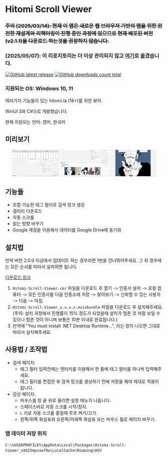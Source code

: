 # Hitomi Scroll Viewer

### ~~주의 (2025/03/14): 현재 이 앱은 새로운 웹 브라우저 기반의 앱을 위한 완전한 재설계와 리팩터링이 진행 중인 과정에 있으므로 현재 배포된 버전 (v2.1.1)을 다운로드 하는것을 권장하지 않습니다.~~
### (2025/05/07): 이 리포지토리는 더 이상 관리되지 않고 [여기](https://github.com/kaismic/Hitorus)로 옮겼습니다.



[![GitHub latest release](https://img.shields.io/github/release/kaismic/Hitomi-Scroll-Viewer.svg?logo=github)](https://github.com/kaismic/Hitomi-Scroll-Viewer/releases/latest)
[![GitHub downloads count total](https://img.shields.io/github/downloads/kaismic/Hitomi-Scroll-Viewer/total.svg?logo=github)](https://github.com/kaismic/Hitomi-Scroll-Viewer/releases)


### 지원되는 OS: Windows 10, 11

여러가지 기능들이 있는 hitomi.la (18+)를 위한 뷰어.

WinUI 3와 C#으로 개발했습니다.

현재 지원되는 언어: 영어, 한국어

## 미리보기
<div align="center">
    <img src="./resources/preview_image_1.png" style="width: 30%;">
    <img src="./resources/preview_image_2.png" style="width: 30%;">
    <img src="./resources/preview_image_3.png" style="width: 30%;">
</div>

## 기능들
- 조합 가능한 태그 필터로 검색 링크 생성
- 갤러리 다운로드
- 자동 스크롤
- 읽는 방향 바꾸기
- Google 계정을 이용해서 데이터를 Google Drive에 동기화

## 설치법
만약 버전 2.0.0 이상에서 업데이트 하는 경우라면 1번을 건너뛰어주세요. 그 외 경우에는 모든 순서를 따라서 설치하면 됩니다.

[다운로드 링크](https://github.com/kaismic/Hitomi-Scroll-Viewer/releases/latest)
1. `Hitomi-Scroll-Viewer.cer` 파일을 다운로드 후 열기 -> 인증서 설치 -> 로컬 컴퓨터 -> 모든 인증서를 다음 인증소에 저장 -> 찾아보기 -> 신뢰할 수 있는 사용자 -> 다음 -> 마침.
2. `Hitomi-Scroll-Viewer_x.x.x.x.msixbundle`  파일을 다운로드 후 설치해주세요. (주의: 설치 과정에서 진행률이 15% 정도가 되었을때 설치가 멈춘 것 처럼 보일 수 있으나 멈춘 것이 아니며 보통은 10분 이내로 완료됩니다.)
3. 만약에 "You must install .NET Desktop Runtime...", 라는 창이 나오면 그대로 따라서 설치해주세요.

## 사용법 / 조작법
- 검색 페이지:
    - 태그 필터 입력칸에는 엔터키를 이용해서 한 줄에 태그 필터를 하나씩 입력해주세요.
    - 태그 필터를 편집한 후 검색 링크를 생성하기 전에 저장을 해야 제대로 적용이 됩니다.
- 감상 페이지:
    - 마우스를 창 끝 위로 올리면 설정 메뉴가 나옵니다.
    - 스페이스바로 자동 스크롤 시작/정지.
    - `L` 키로 자동 스크롤 중일때 루프 켜기/끄기.
    - 왼쪽/위쪽 화살표와 오른쪽/아래쪽 화살표 또는 마우스 휠로 페이지 바꾸기.

### 앱 데이터 저장 위치
`C:\%USERPROFILE%\AppData\Local\Packages\Hitomi-Scroll-Viewer_s0425mpvxwf9w\LocalCache\Roaming\HSV`
